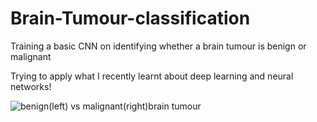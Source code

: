 # Brain-Tumour-classification
Training a basic CNN on identifying whether a brain tumour is benign or malignant

Trying to apply what I recently learnt about deep learning and neural networks!

![benign(left) vs malignant(right)brain tumour](https://www.researchgate.net/publication/343347395/figure/fig2/AS:1167422388215808@1655346595737/Benign-tumor-and-malignant-tumor.jpg)


